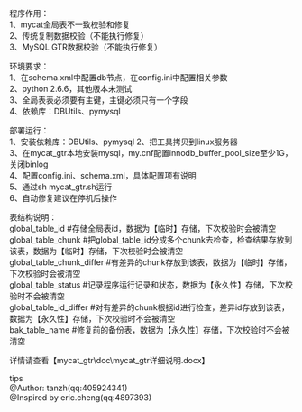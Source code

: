 

程序作用：   
1、mycat全局表不一致校验和修复  
2、传统复制数据校验（不能执行修复）   
3、MySQL GTR数据校验（不能执行修复）


环境要求：   
1、在schema.xml中配置db节点，在config.ini中配置相关参数     
2、python 2.6.6，其他版本未测试    
3、全局表表必须要有主键，主键必须只有一个字段     
4、依赖库：DBUtils、pymysql 

部署运行：   
1、安装依赖库：DBUtils、pymysql 
2、把工具拷贝到linux服务器  
3、在mycat_gtr本地安装mysql，my.cnf配置innodb_buffer_pool_size至少1G，关闭binlog  
4、配置config.ini、schema.xml，具体配置项有说明  
5、通过sh mycat_gtr.sh运行   
6、自动修复建议在停机后操作  

表结构说明：    
global_table_id       #存储全局表id，数据为【临时】存储，下次校验时会被清空  
global_table_chunk      #把global_table_id分成多个chunk去检查，检查结果存放到该表，数据为【临时】存储，下次校验时会被清空       
global_table_chunk_differ   #有差异的chunk存放到该表，数据为【临时】存储，下次校验时会被清空     
global_table_status   #记录程序运行记录和状态，数据为【永久性】存储，下次校验时不会被清空  
global_table_id_differ  #对有差异的chunk根据id进行检查，差异id存放到该表，数据为【永久性】存储，下次校验时不会被清空     
bak_table_name    #修复前的备份表，数据为【永久性】存储，下次校验时不会被清空  


详情请查看【mycat_gtr\doc\mycat_gtr详细说明.docx】


tips    
@Author: tanzh(qq:405924341)  
@Inspired by eric.cheng(qq:4897393) 
